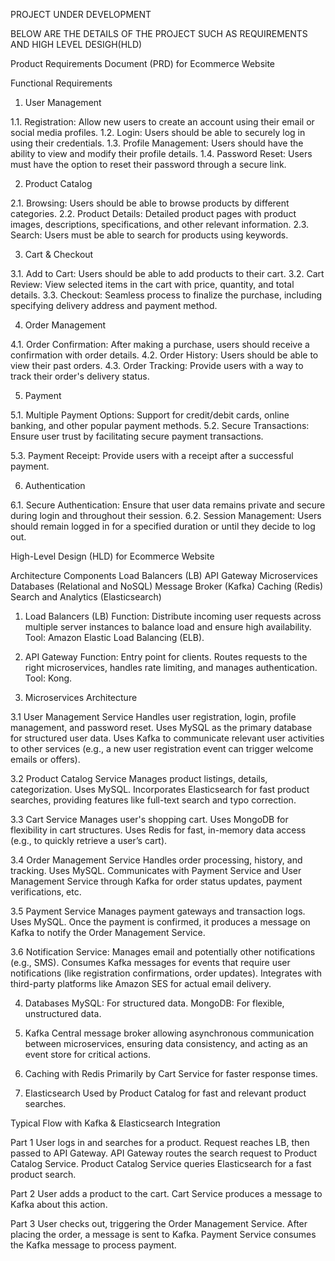 PROJECT UNDER DEVELOPMENT

BELOW ARE THE DETAILS OF THE PROJECT SUCH AS REQUIREMENTS AND HIGH LEVEL DESIGH(HLD)


Product Requirements Document (PRD) for Ecommerce Website

Functional Requirements

1. User Management

1.1. Registration: Allow new users to create an account using their email or social media profiles.
1.2. Login: Users should be able to securely log in using their credentials.
1.3. Profile Management: Users should have the ability to view and modify their profile details.
1.4. Password Reset: Users must have the option to reset their password through a secure link.

2. Product Catalog

2.1. Browsing: Users should be able to browse products by different categories.
2.2. Product Details: Detailed product pages with product images, descriptions, specifications, and other relevant information.
2.3. Search: Users must be able to search for products using keywords.

3. Cart & Checkout

3.1. Add to Cart: Users should be able to add products to their cart.
3.2. Cart Review: View selected items in the cart with price, quantity, and total details.
3.3. Checkout: Seamless process to finalize the purchase, including specifying delivery address and payment method.

4. Order Management

4.1. Order Confirmation: After making a purchase, users should receive a confirmation with order details.
4.2. Order History: Users should be able to view their past orders.
4.3. Order Tracking: Provide users with a way to track their order's delivery status.

5. Payment

5.1. Multiple Payment Options: Support for credit/debit cards, online banking, and other popular payment methods.
5.2. Secure Transactions: Ensure user trust by facilitating secure payment transactions.

5.3. Payment Receipt: Provide users with a receipt after a successful payment.

6. Authentication

6.1. Secure Authentication: Ensure that user data remains private and secure during login and throughout their session.
6.2. Session Management: Users should remain logged in for a specified duration or until they decide to log out.

High-Level Design (HLD) for Ecommerce Website 

Architecture Components
Load Balancers (LB)
API Gateway
Microservices
Databases (Relational and NoSQL)
Message Broker (Kafka)
Caching (Redis)
Search and Analytics (Elasticsearch)

1. Load Balancers (LB)
Function: Distribute incoming user requests across multiple server instances to balance load and ensure high availability.
Tool: Amazon Elastic Load Balancing (ELB).


2. API Gateway
Function: Entry point for clients. Routes requests to the right microservices, handles rate limiting, and manages authentication.
Tool: Kong.


3. Microservices Architecture


3.1 User Management Service
Handles user registration, login, profile management, and password reset.
Uses MySQL as the primary database for structured user data.
Uses Kafka to communicate relevant user activities to other services (e.g., a new user registration event can trigger welcome emails or offers).


3.2 Product Catalog Service
Manages product listings, details, categorization.
Uses MySQL.
Incorporates Elasticsearch for fast product searches, providing features like full-text search and typo correction.


3.3 Cart Service
Manages user's shopping cart.
Uses MongoDB for flexibility in cart structures.
Uses Redis for fast, in-memory data access (e.g., to quickly retrieve a user’s cart).


3.4 Order Management Service
Handles order processing, history, and tracking.
Uses MySQL.
Communicates with Payment Service and User Management Service through Kafka for order status updates, payment verifications, etc.


3.5 Payment Service
Manages payment gateways and transaction logs.
Uses MySQL.
Once the payment is confirmed, it produces a message on Kafka to notify the Order Management Service.


3.6 Notification Service:
Manages email and potentially other notifications (e.g., SMS).
Consumes Kafka messages for events that require user notifications (like registration confirmations, order updates).
Integrates with third-party platforms like Amazon SES for actual email delivery.


4. Databases
MySQL: For structured data.
MongoDB: For flexible, unstructured data.


5. Kafka
Central message broker allowing asynchronous communication between microservices, ensuring data consistency, and acting as an event store for critical actions.


6. Caching with Redis
Primarily by Cart Service for faster response times.


7. Elasticsearch
Used by Product Catalog for fast and relevant product searches.

Typical Flow with Kafka & Elasticsearch Integration


Part 1
User logs in and searches for a product.
Request reaches LB, then passed to API Gateway.
API Gateway routes the search request to Product Catalog Service.
Product Catalog Service queries Elasticsearch for a fast product search.

Part 2
User adds a product to the cart.
Cart Service produces a message to Kafka about this action.


Part 3
User checks out, triggering the Order Management Service.
After placing the order, a message is sent to Kafka.
Payment Service consumes the Kafka message to process payment.

